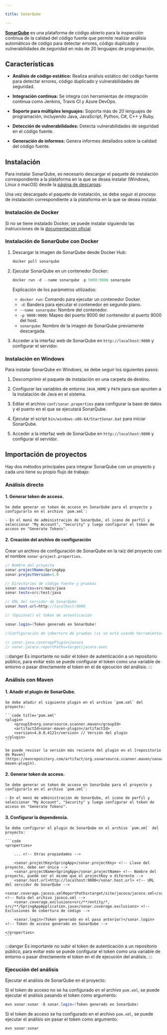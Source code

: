 ```yaml
---

title: SonarQube

---
```


[**SonarQube**](https://www.sonarqube.org/) es una plataforma de código abierto para la inspección continua de la calidad del código fuente que permite realizar análisis automáticos de código para detectar errores, código duplicado y vulnerabilidades de seguridad en más de 20 lenguajes de programación.

<Card>
    
## Características

- **Análisis de código estático:** Realiza análisis estático del código fuente para detectar errores, código duplicado y vulnerabilidades de seguridad.

- **Integración continua:** Se integra con herramientas de integración continua como Jenkins, Travis CI y Azure DevOps.

- **Soporte para múltiples lenguajes:** Soporta más de 20 lenguajes de programación, incluyendo Java, JavaScript, Python, C#, C++ y Ruby.

- **Detección de vulnerabilidades:** Detecta vulnerabilidades de seguridad en el código fuente.

- **Generación de informes:** Genera informes detallados sobre la calidad del código fuente.

</Card>

<Card>
    
## Instalación

Para instalar SonarQube, es necesario descargar el paquete de instalación correspondiente a la plataforma en la que se desea instalar (Windows, Linux o macOS) desde la [página de descargas](https://www.sonarqube.org/downloads/).

Una vez descargado el paquete de instalación, se debe seguir el proceso de instalación correspondiente a la plataforma en la que se desea instalar.

<Tabs>
    
<TabItem value='Docker' label='Docker'>

### Instalación de Docker

Si no se tiene instalado Docker, se puede instalar siguiendo las instrucciones de la [documentación oficial](https://docs.docker.com/get-docker/).

### Instalación de SonarQube con Docker

1. Descargar la imagen de SonarQube desde Docker Hub:

    ```java
    docker pull sonarqube
    ```

2. Ejecutar SonarQube en un contenedor Docker:

    ```java
    docker run -d --name sonarqube -p 9000:9000 sonarqube
    ```

    Explicación de los parámetros utilizados:

    - `docker run`: Comando para ejecutar un contenedor Docker.
    - `-d`: Bandera para ejecutar el contenedor en segundo plano.
    - `--name sonarqube`: Nombre del contenedor.
    - `-p 9000:9000`: Mapeo del puerto 9000 del contenedor al puerto 9000 del host.
    - `sonarqube`: Nombre de la imagen de SonarQube previamente descargada.
    
3. Acceder a la interfaz web de SonarQube en `http://localhost:9000` y configurar el servidor.

</TabItem>

<TabItem value='Windows' label='Windows'>

### Instalación en Windows

Para instalar SonarQube en Windows, se debe seguir los siguientes pasos:

1. Descomprimir el paquete de instalación en una carpeta de destino.

2. Configurar las variables de entorno `JAVA_HOME` y `PATH` para que apunten a la instalación de Java en el sistema.

3. Editar el archivo `conf/sonar.properties` para configurar la base de datos y el puerto en el que se ejecutará SonarQube.

4. Ejecutar el script `bin/windows-x86-64/StartSonar.bat` para iniciar SonarQube.

5. Acceder a la interfaz web de SonarQube en `http://localhost:9000` y configurar el servidor.

</TabItem>
    
</Tabs>

</Card>

<Card>
    
## Importación de proyectos

Hay dos métodos principales para integrar SonarQube con un proyecto y cada uno tiene su propio flujo de trabajo:

<Tabs>
    
<TabItem value='Directo' label='Directo'>

### Análisis directo

<Card>
    
#### 1. Generar token de acceso.

    Se debe generar un token de acceso en SonarQube para el proyecto y configurarlo en el archivo `pom.xml`:

    - En el menú de administración de SonarQube, el icono de perfil y seleccionar "My Account", "Security" y luego configurar el token de acceso en "Generate Tokens".

</Card>

<Card> 
   
#### 2. Creación del archivo de configuración

Crear un archivo de configuración de SonarQube en la raíz del proyecto con el nombre `sonar-project.properties`.

```java title='sonar-project.properties'
// Nombre del proyecto
sonar.projectName=SpringApp
sonar.projectVersion=1.0

// Directorios de código fuente y pruebas
sonar.sources=src/main/java
sonar.tests=src/test/java

// URL del servidor de SonarQube
sonar.host.url=http://localhost:9000

// (Opcional) el token de autenticación

sonar.login=(Token generado en SonarQube) 

//Configuración de cobertura de pruebas (si se está usando herramientas de cobertura)

// sonar.java.coveragePlugin=jacoco
// sonar.jacoco.reportPaths=target/jacoco.exec
```

:::danger
Es importante no subir el token de autenticación a un repositorio público, para evitar esto se puede configurar el token como una variable de entorno o pasar directamente el token en el de ejecución del análisis.
:::

</Card>

</TabItem>

<TabItem value='Maven' label='Maven'>

### Análisis con Maven

<Card>
    
#### 1. Añadir el plugin de SonarQube.

    Se debe añadir el siguiente plugin en el archivo `pom.xml` del proyecto:
    
    ```code title='pom.xml'
    <plugin>
        <groupId>org.sonarsource.scanner.maven</groupId>
        <artifactId>sonar-maven-plugin</artifactId>
        <version>4.0.0.4121</version> // Versión del plugin
    </plugin>
    ```

    Se puede revisar la versión más reciente del plugin en el [repositorio de Maven](https://mvnrepository.com/artifact/org.sonarsource.scanner.maven/sonar-maven-plugin).

</Card>

<Card>
    
#### 2. Generar token de acceso.

    Se debe generar un token de acceso en SonarQube para el proyecto y configurarlo en el archivo `pom.xml`:

    - En el menú de administración de SonarQube, el icono de perfil y seleccionar "My Account", "Security" y luego configurar el token de acceso en "Generate Tokens".

</Card>

<Card>

#### 3. Configurar la dependencia.

    Se debe configurar el plugin de SonarQube en el archivo `pom.xml` del proyecto:

    ```code
    <properties>

        ... <!-- Otras propiedades -->

        <sonar.projectKey>SpringApp</sonar.projectKey> <!-- Llave del proyecto, debe ser única -->
        <sonar.projectName>SpringApp</sonar.projectName> <!-- Nombre del proyecto, puede ser el mismo que el projectKey o diferente -->
        <sonar.host.url>http://localhost:9000</sonar.host.url> <!-- URL del servidor de SonarQube -->
        <sonar.coverage.jacoco.xmlReportPaths>target/site/jacoco/jacoco.xml</sonar.coverage.jacoco.xmlReportPaths> <!-- Ruta del archivo jacoco.xml -->
        <sonar.coverage.exclusions>src/**/entity/*, src/**/SpringAppApplication.java</sonar.coverage.exclusions> <!-- Exclusiones de cobertura de código --> 
        
        <sonar.login>(Token generado en el paso anterior)</sonar.login> <!-- Token de acceso generado en SonarQube -->

    </properties>
    ```

:::danger
Es importante no subir el token de autenticación a un repositorio público, para evitar esto se puede configurar el token como una variable de entorno o pasar directamente el token en el de ejecución del análisis.
:::

</Card>

</TabItem>

</Tabs>

<Card>
    
### Ejecución del análisis

Ejecutar el análisis de SonarQube en el proyecto:

<Tabs>
    
<TabItem value='Pasando el token de acceso como argumento' label='Pasando el token de acceso como argumento'>

Si el token de acceso no se ha configurado en el archivo `pom.xml`, se puede ejecutar el análisis pasando el token como argumento:

```java
mvn sonar:sonar -D sonar.login=(Token generado en SonarQube)
```
</TabItem>

<TabItem value='Sin pasar el token de acceso como argumento' label='Sin pasar el token de acceso como argumento'>

Si el token de acceso se ha configurado en el archivo `pom.xml`, se puede ejecutar el análisis sin pasar el token como argumento:

```java
mvn sonar:sonar
```
</TabItem>
    
</Tabs>

</Card>

</Card>
